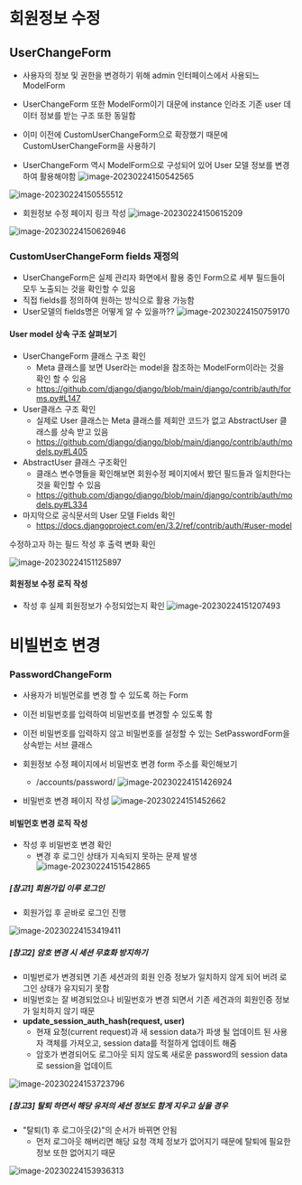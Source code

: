 # 회원정보 수정

## UserChangeForm

- 사용자의 정보 및 권한을 변경하기 위해 admin 인터페이스에서 사용되느 ModelForm
- UserChangeForm 또한 ModelForm이기 대문에 instance 인라조 기존 user 데이터 정보를
  받는 구조 또한 동일함
- 이미 이전에 CustomUserChangeForm으로 확장했기 때문에 CustomUserChangeForm을 사용하기

- UserChangeForm 역시 ModelForm으로 구성되어 있어 User 모델 정보를 변경하여 활용해야함
  ![image-20230224150542565](assets/image-20230224150542565.png)

![image-20230224150555512](assets/image-20230224150555512.png)



- 회원정보 수정 페이지 링크 작성
  ![image-20230224150615209](assets/image-20230224150615209.png)

![image-20230224150626946](assets/image-20230224150626946.png)



### CustomUserChangeForm fields 재정의

- UserChangeForm은 실제 관리자 화면에서 활용 중인 Form으로 세부 필드들이 모두 노출되는 것을
  확인할 수 있음
- 직접 fields를 정의하여 원하는 방식으로 활용 가능함
- User모델의 fields명은 어떻게 알 수 있을까??
  ![image-20230224150759170](assets/image-20230224150759170.png)



#### User model 상속 구조 살펴보기

- UserChangeForm 클래스 구조 확인
  - Meta 클래스를 보면 User라는 model을 참조하는 ModelForm이라는 것을 확인 할 수 있음
  - https://github.com/django/django/blob/main/django/contrib/auth/forms.py#L147
- User클래스 구조 확인
  - 실제로 User 클래스는 Meta 클래스를 제회안 코드가 없고 AbstractUser 클래스를 상속 받고 있음
  - https://github.com/django/django/blob/main/django/contrib/auth/models.py#L405
- AbstractUser 클래스 구조확인
  - 클래스 변수명들을 확인해보면 회원수정 페이지에서  봤던 필드들과 일치한다는 것을 확인할 수 있음
  -  https://github.com/django/django/blob/main/django/contrib/auth/models.py#L334
- 마지막으로 공식문서의 User 모델 Fields 확인
  - https://docs.djangoproject.com/en/3.2/ref/contrib/auth/#user-model



수정하고자 하는 필드 작성 후 출력 변화 확인

![image-20230224151125897](assets/image-20230224151125897.png)

#### 회원정보 수정 로직 작성

- 작성 후 실제 회원정보가 수정되었는지 확인
  ![image-20230224151207493](assets/image-20230224151207493.png)



# 비빌번호 변경

### PasswordChangeForm

- 사용자가 비빌먼로를 변경 할 수 있도록 하는 Form
- 이전 비밀번호를 입력하여 비밀번호를 변경할 수 있도록 함
- 이전 비밀번호를 입력하지 않고 비밀번호를 설정할 수 있는 SetPasswordForm을 상속받는
  서브 클래스
- 회원정보 수정 페이지에서 비밀번호 변경 form 주소를 확인해보기
  - /accounts/password/
    ![image-20230224151426924](assets/image-20230224151426924.png)



- 비밀번호 변경 페이지 작성
  ![image-20230224151452662](assets/image-20230224151452662.png)



#### 비빌먼호 변경 로직 작성

- 작성 후 비밀번호 변경 확인
  - 변경 후 로그인 상태가 지속되지 못하는 문제 발생
    ![image-20230224151542865](assets/image-20230224151542865.png)

##### [참고1] 회원가입 이루 로그인

- 회원가입 후 곧바로 로그인 진행

![image-20230224153419411](assets/image-20230224153419411.png)

##### [참고2] 암호 변경 시 세션 무효화 방지하기

- 미빌번로가 변경되면 기존 세션과의 회원 인증 정보가 일치하지 않게 되어 버려 로그인 상태가 유지되기 못함
- 비밀번호는 잘 벼경되었으나 비밀번호가 변경 되면서 기존 세견과의 회원인증 정보가 일치하지 않기 때문
- **update_session_auth_hash(request, user)**
  - 현재 요청(current request)과 새 session data가 파생 될 업데이트 된 사용자 객체를 가져오고,
    session data를 적절하게 업데이트 해줌
  - 암호가 변경되어도 로그아웃 되지 않도록 새로운 password의 session data로 session을 업데이트

![image-20230224153723796](assets/image-20230224153723796.png)



##### [참고3] 탈퇴 하면서 해당 유저의 세션 정보도 함게 지우고 싶을 경우

- "탈퇴(1) 후 로그아웃(2)"의 순서가 바뀌면 안됨
  - 먼저 로그아웃 해버리면 해당 요청 객체 정보가 없어지기 때문에 탈퇴에 필요한 정보 또한
    없어지기 때문

![image-20230224153936313](assets/image-20230224153936313.png)
